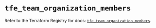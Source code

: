 # `tfe_team_organization_members`

Refer to the Terraform Registry for docs: [`tfe_team_organization_members`](https://registry.terraform.io/providers/hashicorp/tfe/0.54.0/docs/resources/team_organization_members).
